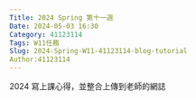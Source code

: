 ```yaml
---
Title: 2024 Spring 第十一週
Date: 2024-05-03 16:30
Category: 41123114
Tags: W11任務
Slug: 2024-Spring-W11-41123114-blog-tutorial
Author:41123114
---
```


2024 寫上課心得，並整合上傳到老師的網誌

<!-- PELICAN_END_SUMMARY -->
